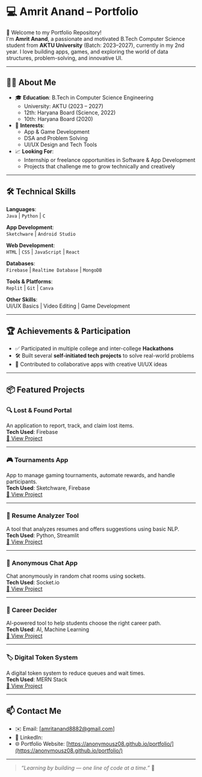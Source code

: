 # 💻 Amrit Anand – Portfolio

🚀 Welcome to my Portfolio Repository!  
I'm **Amrit Anand**, a passionate and motivated B.Tech Computer Science student from **AKTU University** (Batch: 2023–2027), currently in my 2nd year. I love building apps, games, and exploring the world of data structures, problem-solving, and innovative UI.

---

## 👨‍💻 About Me

- 🎓 **Education**: B.Tech in Computer Science Engineering  
  - University: AKTU (2023 – 2027)  
  - 12th: Haryana Board (Science, 2022)  
  - 10th: Haryana Board (2020)  
- 🧠 **Interests**:  
  - App & Game Development  
  - DSA and Problem Solving  
  - UI/UX Design and Tech Tools  
- 📈 **Looking For**:  
  - Internship or freelance opportunities in Software & App Development  
  - Projects that challenge me to grow technically and creatively

---

## 🛠️ Technical Skills

**Languages**:  
`Java` | `Python` | `C`

**App Development**:  
`Sketchware` | `Android Studio`

**Web Development**:  
`HTML` | `CSS` | `JavaScript` | `React`

**Databases**:  
`Firebase` | `Realtime Database` | `MongoDB`

**Tools & Platforms**:  
`Replit` | `Git` | `Canva`

**Other Skills**:  
UI/UX Basics | Video Editing | Game Development

---

## 🏆 Achievements & Participation

- ✅ Participated in multiple college and inter-college **Hackathons**
- 🛠️ Built several **self-initiated tech projects** to solve real-world problems
- 🤝 Contributed to collaborative apps with creative UI/UX ideas

---

## 📦 Featured Projects

### 🔍 Lost & Found Portal  
An application to report, track, and claim lost items.  
**Tech Used**: Firebase  
[🔗 View Project](#)

---

### 🎮 Tournaments App  
App to manage gaming tournaments, automate rewards, and handle participants.  
**Tech Used**: Sketchware, Firebase  
[🔗 View Project](#)

---

### 📄 Resume Analyzer Tool  
A tool that analyzes resumes and offers suggestions using basic NLP.  
**Tech Used**: Python, Streamlit  
[🔗 View Project](#)

---

### 💬 Anonymous Chat App  
Chat anonymously in random chat rooms using sockets.  
**Tech Used**: Socket.io  
[🔗 View Project](#)

---

### 🤖 Career Decider  
AI-powered tool to help students choose the right career path.  
**Tech Used**: AI, Machine Learning  
[🔗 View Project](#)

---

### 🏷️ Digital Token System  
A digital token system to reduce queues and wait times.  
**Tech Used**: MERN Stack  
[🔗 View Project](#)

---

## 📫 Contact Me

- ✉️ Email: [amritanand8882@gmail.com]  
- 💼 LinkedIn: [](#)  
- 🌐 Portfolio Website: [https://anonymousz08.github.io/portfolio/](https://anonymousz08.github.io/portfolio/) 

---

> *“Learning by building — one line of code at a time.”* 🚀

